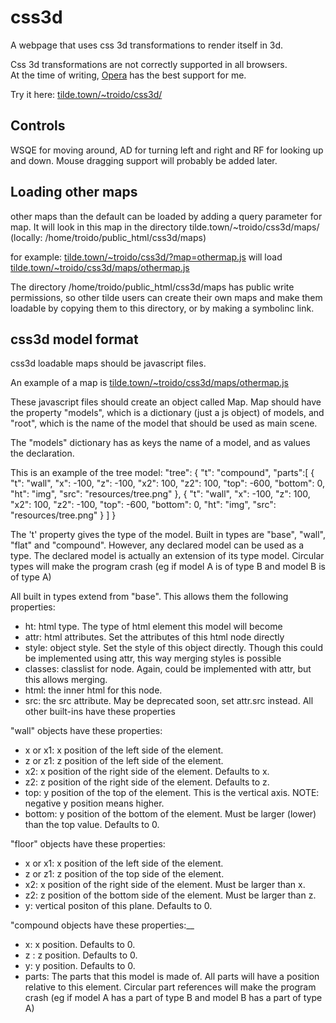 # css3d

A webpage that uses css 3d transformations to render itself in 3d.

Css 3d transformations are not correctly supported in all browsers.  
At the time of writing, [Opera](http://www.opera.com/) has the best support for me.

Try it here: [tilde.town/~troido/css3d/](https://tilde.town/~troido/css3d/)

## Controls

WSQE for moving around, AD for turning left and right and RF for looking up and down.
Mouse dragging support will probably be added later.

## Loading other maps

other maps than the default can be loaded by adding a query parameter for map.
It will look in this map in the directory tilde.town/~troido/css3d/maps/ (locally: /home/troido/public_html/css3d/maps)

for example: [tilde.town/~troido/css3d/?map=othermap.js](https://tilde.town/~troido/css3d/?map=othermap.js) will load [tilde.town/~troido/css3d/maps/othermap.js](https://tilde.town/~troido/css3d/maps/othermap.js)

The directory /home/troido/public_html/css3d/maps has public write permissions, so other tilde users can create their own maps and make them loadable by copying them to this directory, or by making a symbolinc link.

## css3d model format

css3d loadable maps should be javascript files.

An example of a map is [tilde.town/~troido/css3d/maps/othermap.js](https://tilde.town/~troido/css3d/maps/othermap.js)

These javascript files should create an object called Map.
Map should have the property "models", which is a dictionary (just a js object) of models, and "root", which is the name of the model that should be used as main scene.

The "models" dictionary has as keys the name of a model, and as values the declaration.

This is an example of the tree model:
    "tree": {
        "t": "compound", 
        "parts":[
            {
                "t": "wall",
                "x": -100,
                "z": -100,
                "x2": 100,
                "z2": 100,
                "top": -600,
                "bottom": 0,
                "ht": "img",
                "src": "resources/tree.png"
            },
            {
                "t": "wall",
                "x": -100,
                "z": 100,
                "x2": 100,
                "z2": -100,
                "top": -600,
                "bottom": 0,
                "ht": "img",
                "src": "resources/tree.png"
            }
        ]
    }

The 't' property gives the type of the model.
Built in types are "base", "wall", "flat" and "compound".
However, any declared model can be used as a type.
The declared model is actually an extension of its type model.
Circular types will make the program crash (eg if model A is of type B and model B is of type A)

All built in types extend from "base".
This allows them the following properties:  
 - ht: html type. The type of html element this model will become
 - attr: html attributes. Set the attributes of this html node directly
 - style: object style. Set the style of this object directly. Though this could be implemented using attr, this way merging styles is possible
 - classes: classlist for node. Again, could be implemented with attr, but this allows merging.
 - html: the inner html for this node.
 - src: the src attribute. May be deprecated soon, set attr.src instead.
 All other built-ins have these properties
 
"wall" objects have these properties:  
 - x or x1: x position of the left side of the element.
 - z or z1: z position of the left side of the element.
 - x2: x position of the right side of the element. Defaults to x.
 - z2: z position of the right side of the element. Defaults to z.
 - top: y position of the top of the element. This is the vertical axis. NOTE: negative y position means higher.
 - bottom: y position of the bottom of the element. Must be larger (lower) than the top value. Defaults to 0.

"floor" objects have these properties:  
 - x or x1: x position of the left side of the element.
 - z or z1: z position of the top side of the element.
 - x2: x position of the right side of the element. Must be larger than x.
 - z2: z position of the bottom side of the element. Must be larger than z.
 - y: vertical positon of this plane. Defaults to 0.

"compound objects have these properties:__
 - x: x position. Defaults to 0.
 - z : z position. Defaults to 0.
 - y: y position. Defaults to 0.
 - parts: The parts that this model is made of. All parts will have a position relative to this element. Circular part references will make the program crash (eg if model A has a part of type B and model B has a part of type A)
